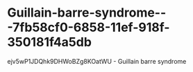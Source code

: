 # Guillain-barre-syndrome---7fb58cf0-6858-11ef-918f-350181f4a5db
ejv5wP1JDQhk9DHWoBZg8KOatWU - Guillain barre syndrome

